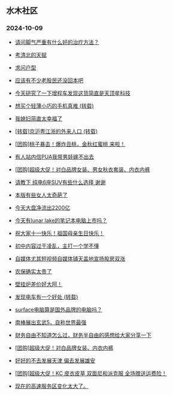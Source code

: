## 水木社区 
### 2024-10-09

+ [请问脚气严重有什么好的治疗方法？](https://www.newsmth.net/nForum/article/HealthyLife/88441)

+ [考清北的天赋](https://www.newsmth.net/nForum/article/PreUnivEdu/213043)

+ [求问户型](https://www.newsmth.net/nForum/article/OurEstate/3108316)

+ [应该有不少老股民还没回本吧](https://www.newsmth.net/nForum/article/Stock/10947406)

+ [今天研究了一下增程车发现这货简直是天顶星科技](https://www.newsmth.net/nForum/article/AutoWorld/1944928566)

+ [想买个轻薄小巧的手机真难 (转载)](https://www.newsmth.net/nForum/article/Mobile/1949069)

+ [我媳妇简直太幸福了](https://www.newsmth.net/nForum/article/FamilyLife/1766873246)

+ [[转载]京沪粤江浙的外来人口 (转载)](https://www.newsmth.net/nForum/article/Geography/599206)

+ [[团购]桃子暴击！爆炸丑桃，金秋红蜜桃 来啦！](https://www.newsmth.net/nForum/article/ADAgent_TG/1326643)

+ [有人站内信PUA我带男娃嫁不出去](https://www.newsmth.net/nForum/article/Divorce/2101137)

+ [[团购]超级大促！对白品牌女装、男女秋衣套装、内衣内裤](https://www.newsmth.net/nForum/article/ADAgent_TG/1326705)

+ [请教下  纯电6座SUV有些什么选择  谢谢](https://www.newsmth.net/nForum/article/GreenAuto/1686319)

+ [本版有些女人太奇葩了](https://www.newsmth.net/nForum/article/Divorce/2101598)

+ [今天大盘净流出2200亿](https://www.newsmth.net/nForum/article/Stock/10951550)

+ [今天有lunar lake的笔记本电脑上市吗？](https://www.newsmth.net/nForum/article/Notebook/1995776)

+ [祝大家十一快乐！祖国母亲生日快乐！](https://www.newsmth.net/nForum/article/Shuibuzhao/54055)

+ [初中内容过于凌乱，主打一个学不懂](https://www.newsmth.net/nForum/article/PreUnivEdu/212745)

+ [自媒体尤其短视频自媒体铺天盖地宣扬股房双涨](https://www.newsmth.net/nForum/article/OurEstate/3108279)

+ [农保确实太贵了](https://www.newsmth.net/nForum/article/FamilyLife/1766873323)

+ [壁挂炉差价好大阿！](https://www.newsmth.net/nForum/article/FamilyLife/1766859023)

+ [发现电车有一个好处 (转载)](https://www.newsmth.net/nForum/article/GreenAuto/1686320)

+ [surface电脑算是国外品牌的电脑吗？](https://www.newsmth.net/nForum/article/CompMarket/544329033)

+ [南棒展出玄武5，自称世界最强](https://www.newsmth.net/nForum/article/Aero/469224)

+ [财务自由不知道怎么过，财务半自由的感想给大家分享一下](https://www.newsmth.net/nForum/article/FamilyLife/1766874342)

+ [[团购]超级大促！对白品牌女装、内衣内裤](https://www.newsmth.net/nForum/article/ADAgent_TG/1326705)

+ [好好的不去发展天津 偏去发展雄安](https://www.newsmth.net/nForum/article/OurEstate/3109227)

+ [[团购]超级大促！KC 皮衣皮草 双面尼和派克服 全场赠送运费险！](https://www.newsmth.net/nForum/article/ADAgent_TG/1326705)

+ [现在的高速服务区变化太大了。](https://www.newsmth.net/nForum/article/AutoWorld/1944930081)

